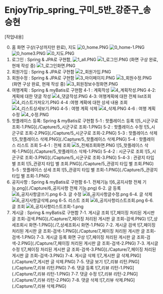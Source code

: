 # EnjoyTrip_spring_구미_5반_강준구_송승현

[작업내용]

0. 홈 화면 구상(구상까지만 완료), 지도
	![0_home.PNG](./Capture/0_home.PNG)
	![0_home-1.PNG](./Capture/0_home-1.PNG)
	![0_home3.PNG](./Capture/0_home3.PNG)
    ![0_지도.PNG](./Capture/0_지도.PNG)
1. 로그인 : Spring & JPA로 구현함,
	![1_all.PNG](./Capture/1_all.PNG)
	![1_로그인.PNG](./Capture/1_로그인.PNG)
	(화면 구상 완료, 현재 작성 중)
	![1_로그인화면.PNG](./Capture/1_로그인화면.PNG)
2. 회원가입 : Spring & JPA로 구현함
	![2_회원가입.PNG](./Capture/2_회원가입.PNG)
3. 회원수정 : Spring & JPA로 구현함
	![3_마이페이지.PNG](./Capture/3_마이페이지.PNG)
	![3_회원수정.PNG](./Capture/3_회원수정.PNG)
	(화면 구상 완료, 현재 작성 중)
	![3_회원정보수정화면.PNG](./Capture/3_회원정보수정화면.PNG)
4. 여행계획 : Spring & myBatis로 구현함
	4-1 : 계획작성
		![4_계획작성.PNG](./Capture/4_계획작성.PNG)
	4-2: 계획에 대한 댓글 작성
		![4_댓글작성.PNG](./Capture/4_댓글작성.PNG)
	4-3: 여행계획에 대한 전체 list조회 
		![4_리스트가져오기.PNG](./Capture/4_리스트가져오기.PNG)
	4-4 :여행 계확에 대한 상세 내용 조회
		![4_리스트상세보기.PNG](./Capture/4_리스트상세보기.PNG)
	4-5 : 여행 계획 삭제
		![4_삭제.PNG](./Capture/4_삭제.PNG)
	4-6 : 여행 계획 수정
		![4_수정.PNG](./Capture/4_수정.PNG)
5. 핫플레이스 등록: Spring & myBatis로 구현함
	5-1 : 핫플레이스 등록
		![5_시군구로 조회-1.PNG](./Capture/5_시군구로 조회-1.PNG)
	5-2 : 핫플레이스 수정
		![5_시군구로 조회-2.PNG](./Capture/5_시군구로 조회-2.PNG)
	5-3 : 핫플레이스 삭제
		![5_핫플레이스 삭제.PNG](./Capture/5_핫플레이스 삭제.PNG)
	5-4 : 핫플레이스 리스트 조회
		5-4-1 : 전체 조회
			![5_전체조회화면.PNG](./Capture/5_전체조회화면.PNG)
			![5_핫플레이스 삭제-1.PNG](./Capture/5_핫플레이스 삭제-1.PNG)
		5-4-2 : 시군구로 조회
			![5_시군구로 조회-3.PNG](./Capture/5_시군구로 조회-3.PNG)
		5-4-3 : 관광지 타입 별 조회
			![5_관광지 타입 별 조회.PNG](./Capture/5_관광지 타입 별 조회.PNG)
	5-5 : 핫플레이스 상세 조회
		![5_관광지 타입 별 조회-1.PNG](./Capture/5_관광지 타입 별 조회-1.PNG)
6. 공지사항 : Spring & myBatis로 구현함
	6-1. 전체기능
		![6_공지사항 전체 기능.png](./Capture/6_공지사항 전체 기능.png)
	6-2. 글 등록
		![6_공지사항글쓰기.png](./Capture/6_공지사항글쓰기.png)
	6-3. 글 수정
		![6_공지사항글수정.png](./Capture/6_공지사항글수정.png)
	6-4. 글 삭제
		![6_공지사항글삭제.png](./Capture/6_공지사항글삭제.png)
	6-5. 리스트 조회
		![6_공지사항리스트조회.png](./Capture/6_공지사항리스트조회.png)
	6-6. 글 조회
		![6_공지사항리스트조회-1.png](./Capture/6_공지사항리스트조회-1.png)
7. 게시글 : Spring & myBatis로 구현함
	7-1. 게시글 조회
		![7_페이징 처리된 게시판 글 조회-검색.PNG](./Capture/7_페이징 처리된 게시판 글 조회-검색.PNG)
		![7_상세조회시 화면-1.PNG](./7_상세조회시 화면-1.PNG)
	7-2. 게시글 검색
		![7_페이징 처리된 게시판 글 조회-검색-1.PNG](./Capture/7_페이징 처리된 게시판 글 조회-검색-1.PNG)
	7-3. 게시글 등록 화면 구상
		![7_페이징 처리된 게시판 글 조회-검색-2.PNG](./Capture/7_페이징 처리된 게시판 글 조회-검색-2.PNG)
	7-3. 게시글 수정
		![7_페이징 처리된 게시판 글 조회-검색-3.PNG](./Capture/7_페이징 처리된 게시판 글 조회-검색-3.PNG)
	7-4. 게시글 삭제
		![7_게시판 글 삭제.PNG](./Capture/7_게시판 글 삭제.PNG)
	7-5. 댓글 보기
		![7_리뷰 리턴.PNG](./Capture/7_리뷰 리턴.PNG)
	7-6. 댓글 등록
		![7_리뷰 리턴-1.PNG](./Capture/7_리뷰 리턴-1.PNG)
	7-7. 댓글 수정
		![7_리뷰 리턴-2.PNG](./Capture/7_리뷰 리턴-2.PNG)
	7-8. 댓글 삭제
		![7_리뷰 삭제.PNG](./Capture/7_리뷰 삭제.PNG)
	


